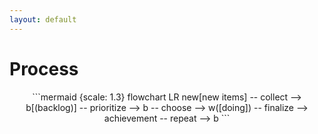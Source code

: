 ```yaml
---
layout: default
---
```


# Process

<div style="text-align: center">
```mermaid {scale: 1.3}
flowchart LR
    new[new items] -- collect --> b[(backlog)]
    -- prioritize --> b -- choose -->
    w([doing]) -- finalize --> achievement -- repeat --> b
```
</div>
